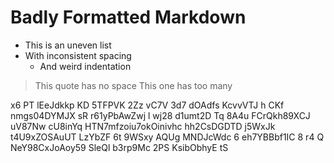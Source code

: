 #  Badly  Formatted  Markdown    

*  This is an uneven list
* With inconsistent spacing
   *    And weird indentation

>This quote has no space
>   This one has too many

x6 PT lEeJdkkp KD 5TFPVK  2Zz vC7V 3d7 dOAdfs KcvvVTJ h CKf nmgs04DYMJX sR r61yPbAwZwj l  wj28  d1umt2D  Tq 8A4u FCrQkh89XCJ uV87Nw  cU8inYq HTN7mfzoiu7okOinivhc hh2CsDGDTD  j5WxJk t4U9xZOSAuUT  LzYbZF  6t 9WSxy AQUg    MNDJcWdc  6 eh7YBBbf1IC   8 r4 Q NeY98CxJoAoy59 SleQl b3rp9Mc 2PS  KsibObhyE  tS